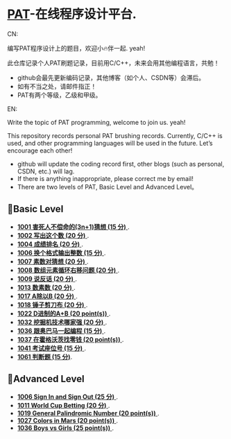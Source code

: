 # [PAT](https://www.patest.cn/)-在线程序设计平台.

CN:

编写PAT程序设计上的题目，欢迎小🔥伴一起. yeah!

此仓库记录个人PAT刷题记录，目前用C/C++，未来会用其他编程语言，共勉！



- github会最先更新编码记录，其他博客（如个人、CSDN等）会滞后。
- 如有不当之处，请邮件指正！
- PAT有两个等级，乙级和甲级。

EN:

Write the topic of PAT programming, welcome to join us. yeah!

This repository records personal PAT brushing records. Currently, C/C++ is used, and other programming languages will be used in the future. Let’s encourage each other!

- github will update the coding record first, other blogs (such as personal, CSDN, etc.) will lag.
- If there is anything inappropriate, please correct me by email!
- There are two levels of PAT, Basic Level and Advanced Level。


## 🚩Basic Level
-  [**1001 害死人不偿命的(3n+1)猜想 (15 分)** ](https://github.com/kt4ngw/PAT/blob/main/B/1001%20%E5%AE%B3%E6%AD%BB%E4%BA%BA%E4%B8%8D%E5%81%BF%E5%91%BD%E7%9A%84(3n%2B1)%E7%8C%9C%E6%83%B3%20(15%20%E5%88%86).md).
-  [**1002 写出这个数 (20 分)** ](https://github.com/kt4ngw/PAT/blob/main/B/1002%20%E5%86%99%E5%87%BA%E8%BF%99%E4%B8%AA%E6%95%B0%20(20%20%E5%88%86).md).
-  [**1004 成绩排名 (20 分)** ](https://github.com/kt4ngw/PAT/blob/main/B/1004%20%E6%88%90%E7%BB%A9%E6%8E%92%E5%90%8D%20(20%20%E5%88%86).md).
-  [**1006 换个格式输出整数 (15 分)** ](https://github.com/kt4ngw/PAT/blob/main/B/1006%20%E6%8D%A2%E4%B8%AA%E6%A0%BC%E5%BC%8F%E8%BE%93%E5%87%BA%E6%95%B4%E6%95%B0%20(15%20%E5%88%86).md).
-  [**1007 素数对猜想 (20 分)** ](https://github.com/kt4ngw/PAT/blob/main/B/1007%20%E7%B4%A0%E6%95%B0%E5%AF%B9%E7%8C%9C%E6%83%B3%20(20%20%E5%88%86).md).
-  [**1008 数组元素循环右移问题 (20 分)** ](https://github.com/kt4ngw/PAT/blob/main/B/1008%20%E6%95%B0%E7%BB%84%E5%85%83%E7%B4%A0%E5%BE%AA%E7%8E%AF%E5%8F%B3%E7%A7%BB%E9%97%AE%E9%A2%98%20(20%20%E5%88%86).md).
-  [**1009 说反话 (20 分)** ](https://github.com/kt4ngw/PAT/blob/main/B/1009%20%E8%AF%B4%E5%8F%8D%E8%AF%9D%20(20%20%E5%88%86).md).
-  [**1013 数素数 (20 分)** ](https://github.com/kt4ngw/PAT-/blob/main/B/1013%20%E6%95%B0%E7%B4%A0%E6%95%B0%20(20%20%E5%88%86).md).
-  [**1017 A除以B (20 分)** ](https://github.com/kt4ngw/PAT/blob/main/B/1017%20A%E9%99%A4%E4%BB%A5B%20(20%20%E5%88%86).md).
-  [**1018 锤子剪刀布 (20 分)** ](https://github.com/kt4ngw/PAT/blob/main/B/1018%20%E9%94%A4%E5%AD%90%E5%89%AA%E5%88%80%E5%B8%83%20(20%20%E5%88%86).md).
-  [**1022 D进制的A+B (20 point(s))** ](https://github.com/kt4ngw/PAT/blob/main/B/1022%20D%E8%BF%9B%E5%88%B6%E7%9A%84A%2BB%20(20%20point(s)).md).
-  [**1032 挖掘机技术哪家强 (20 分)** ](https://github.com/kt4ngw/PAT/blob/main/B/1032%20%E6%8C%96%E6%8E%98%E6%9C%BA%E6%8A%80%E6%9C%AF%E5%93%AA%E5%AE%B6%E5%BC%BA%20(20%20%E5%88%86).md).
-  [**1036 跟奥巴马一起编程 (15 分)** ](https://github.com/kt4ngw/PAT/blob/main/B/1036%20%E8%B7%9F%E5%A5%A5%E5%B7%B4%E9%A9%AC%E4%B8%80%E8%B5%B7%E7%BC%96%E7%A8%8B%20(15%20%E5%88%86)%20.md).
-  [**1037 在霍格沃茨找零钱 (20 point(s))** ](https://github.com/kt4ngw/PAT/blob/main/B/1037%20%E5%9C%A8%E9%9C%8D%E6%A0%BC%E6%B2%83%E8%8C%A8%E6%89%BE%E9%9B%B6%E9%92%B1%20(20%20point(s)).md).
-  [**1041 考试座位号 (15 分)** ](https://github.com/kt4ngw/PAT/blob/main/B/1041%20%E8%80%83%E8%AF%95%E5%BA%A7%E4%BD%8D%E5%8F%B7%20(15%20%E5%88%86).md).
-  [**1061 判断题 (15 分)**](https://github.com/kt4ngw/PAT/blob/main/B/1061%20%E5%88%A4%E6%96%AD%E9%A2%98%20(15%20%E5%88%86).md).

## 🚩Advanced Level

-  [**1006 Sign In and Sign Out (25 分)** ](https://github.com/kt4ngw/PAT/blob/main/A/1006%20Sign%20In%20and%20Sign%20Out%20(25%20%E5%88%86).md).
-  [**1011 World Cup Betting (20 分)** ](https://github.com/kt4ngw/PAT/blob/main/A/1011%20World%20Cup%20Betting%20(20%20%E5%88%86).md).
-  [**1019 General Palindromic Number (20 point(s))** ](https://github.com/kt4ngw/PAT/blob/main/A/1019%20General%20Palindromic%20Number%20(20%20point(s)).md).
-  [**1027 Colors in Mars (20 point(s))** ](https://github.com/kt4ngw/PAT/blob/main/A/1027%20Colors%20in%20Mars%20(20%20point(s)).md).
-  [**1036 Boys vs Girls (25 point(s))** ](https://github.com/kt4ngw/PAT/blob/main/A/1036%20Boys%20vs%20Girls%20(25%20point(s)).md).
